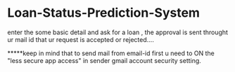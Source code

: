 # Loan-Status-Prediction-System

enter the some basic detail and ask for a loan , the approval is sent throught ur mail id that ur request is accepted or rejected....

*****keep in mind that to send mail from email-id first u need to ON the "less secure app access" in sender gmail account security setting.
